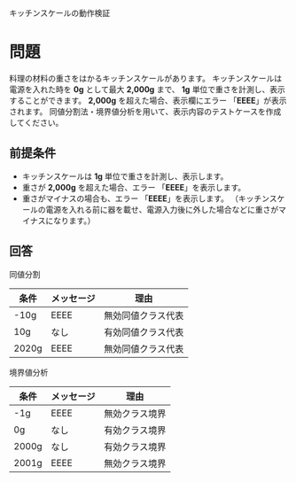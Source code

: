 キッチンスケールの動作検証

# 問題
料理の材料の重さをはかるキッチンスケールがあります。
キッチンスケールは電源を入れた時を **0g** として最大 **2,000g** まで、 **1g** 単位で重さを計測し、表示することができます。
**2,000g** を超えた場合、表示欄にエラー 「**EEEE**」が表示されます。
同値分割法・境界値分析を用いて、表示内容のテストケースを作成してください。


## 前提条件
- キッチンスケールは **1g** 単位で重さを計測し、表示します。
- 重さが **2,000g** を超えた場合、エラー 「**EEEE**」を表示します。
- 重さがマイナスの場合も、エラー 「**EEEE**」を表示します。
（キッチンスケールの電源を入れる前に器を載せ、電源入力後に外した場合などに重さがマイナスになります。）


## 回答

同値分割

| 条件  | メッセージ | 理由               |
| ----- | ---------- | ------------------ |
| -10g  | EEEE       | 無効同値クラス代表 |
| 10g   | なし       | 有効同値クラス代表 |
| 2020g | EEEE       | 無効同値クラス代表 |


境界値分析

| 条件  | メッセージ | 理由           |
| ----- | ---------- | -------------- |
| -1g   | EEEE       | 無効クラス境界 |
| 0g    | なし       | 有効クラス境界 |
| 2000g | なし       | 有効クラス境界 |
| 2001g | EEEE       | 無効クラス境界 |
